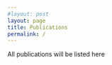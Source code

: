 ```yaml
---
#layout: post
layout: page
title: Publications
permalink: /
---
```



All publications will be listed here
